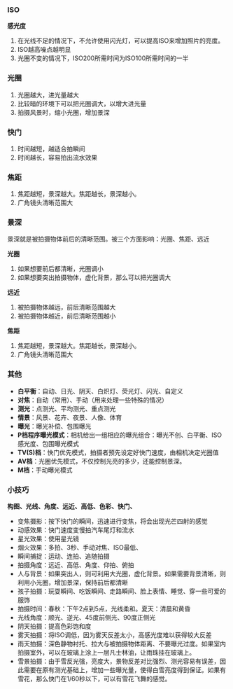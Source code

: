 ### ISO
**感光度**
1. 在光线不足的情况下，不允许使用闪光灯，可以提高ISO来增加照片的亮度。
2. ISO越高噪点越明显
3. 光圈不变的情况下，ISO200所需时间为ISO100所需时间的一半

### 光圈
1. 光圈越大，进光量越大
2. 比较暗的环境下可以把光圈调大，以增大进光量
3. 拍摄风景时，缩小光圈，增加景深

### 快门
1. 时间越短，越适合拍瞬间
2. 时间越长，容易拍出流水效果

### 焦距
1. 焦距越短，景深越大。焦距越长，景深越小。
2. 广角镜头清晰范围大

### 景深
景深就是被拍摄物体前后的清晰范围。被三个方面影响：光圈、焦距、远近

**光圈**
1. 如果想要前后都清晰，光圈调小
2. 如果想要突出拍摄物体，虚化背景，那么可以把光圈调大

**远近**
1. 被拍摄物体越远，前后清晰范围越大
2. 被拍摄物体越近，前后清晰范围越小

**焦距**
1. 焦距越短，景深越大。焦距越长，景深越小。
2. 广角镜头清晰范围大

### 其他
- **白平衡**：自动、日光、阴天、白炽灯、荧光灯、闪光、自定义
- **对焦**：自动（常用）、手动（用来处理一些特殊的情况）
- **测光**：点测光、平均测光、重点测光
- **情景**：风景、花卉、夜景、人像、体育
- **曝光**：曝光补偿、包围曝光
- **P档程序曝光模式**：相机给出一组相应的曝光组合：曝光不创、白平衡、ISO感光度、包围曝光模式
- **TV(S)档**：快门优先模式，拍摄者预先设定好快门速度，由相机决定光圈值
- **AV档**：光圈优先模式，不仅控制光亮的多少，还能控制景深。
- **M档**：手动曝光模式

### 小技巧

**构图、光线、角度、远近、高低、色彩、快门、**

- 变焦摄影：按下快门的瞬间，迅速进行变焦，将会出现光芒四射的感觉
- 动感效果：快门速度变慢拍汽车尾灯和流水
- 星光效果：使用星光镜
- 烟火效果：多拍、3秒、手动对焦、ISO最低、
- 瞬间捕捉：运动、连拍、追随拍摄
- 拍摄角度：远近、高低、角度、仰拍、俯拍
- 人与背景：如果突出人，则可利用大光圈，虚化背景。如果需要背景清晰，则利用小光圈，增加景深，保持前后都清晰
- 孩子拍摄：玩耍瞬间、吃饭瞬间、走路瞬间、脸上表情、睡觉、穿一些可爱的服饰
- 拍摄时间：春秋：下午2点到5点，光线柔和。夏天：清晨和黄昏
- 光线角度：顺光、逆光、45度前侧光、90度正侧光
- 阴天拍摄：提高色彩饱和度
- 雾天拍摄：将ISO调低，因为雾天反差太小，高感光度难以获得较大反差
- 雨天拍摄：深色静物衬托、拉大与被拍摄物体距离、不要曝光过度。如果室内拍摄室外，可以在玻璃上涂上一层凡士林油，让雨珠挂在玻璃上。
- 雪景拍摄：由于雪反光强，亮度大，景物反差对比强烈、测光容易有误差，因此需要在原有测光基础上，增加一些曝光量，使得白雪亮度得到保证。如果有雪花，那么快门在1/60秒以下，可以有雪花飞舞的感觉。






